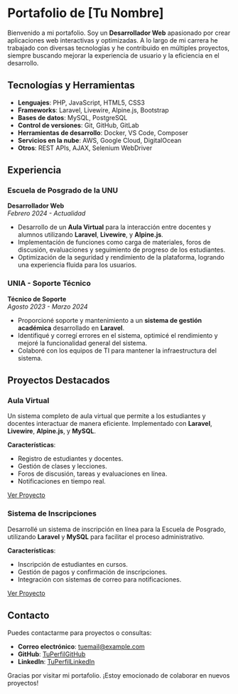 # Portafolio de [Tu Nombre]

Bienvenido a mi portafolio. Soy un **Desarrollador Web** apasionado por crear aplicaciones web interactivas y optimizadas. A lo largo de mi carrera he trabajado con diversas tecnologías y he contribuido en múltiples proyectos, siempre buscando mejorar la experiencia de usuario y la eficiencia en el desarrollo.

## Tecnologías y Herramientas

- **Lenguajes**: PHP, JavaScript, HTML5, CSS3
- **Frameworks**: Laravel, Livewire, Alpine.js, Bootstrap
- **Bases de datos**: MySQL, PostgreSQL
- **Control de versiones**: Git, GitHub, GitLab
- **Herramientas de desarrollo**: Docker, VS Code, Composer
- **Servicios en la nube**: AWS, Google Cloud, DigitalOcean
- **Otros**: REST APIs, AJAX, Selenium WebDriver

## Experiencia

### Escuela de Posgrado de la UNU
**Desarrollador Web**  
_Febrero 2024 - Actualidad_

- Desarrollo de un **Aula Virtual** para la interacción entre docentes y alumnos utilizando **Laravel**, **Livewire**, y **Alpine.js**.
- Implementación de funciones como carga de materiales, foros de discusión, evaluaciones y seguimiento de progreso de los estudiantes.
- Optimización de la seguridad y rendimiento de la plataforma, logrando una experiencia fluida para los usuarios.

### UNIA - Soporte Técnico
**Técnico de Soporte**  
_Agosto 2023 - Marzo 2024_

- Proporcioné soporte y mantenimiento a un **sistema de gestión académica** desarrollado en **Laravel**.
- Identifiqué y corregí errores en el sistema, optimicé el rendimiento y mejoré la funcionalidad general del sistema.
- Colaboré con los equipos de TI para mantener la infraestructura del sistema.

## Proyectos Destacados

### Aula Virtual
Un sistema completo de aula virtual que permite a los estudiantes y docentes interactuar de manera eficiente. Implementado con **Laravel**, **Livewire**, **Alpine.js**, y **MySQL**.

**Características**:
- Registro de estudiantes y docentes.
- Gestión de clases y lecciones.
- Foros de discusión, tareas y evaluaciones en línea.
- Notificaciones en tiempo real.

[Ver Proyecto](enlace_a_tu_repositorio_o_web)

### Sistema de Inscripciones
Desarrollé un sistema de inscripción en línea para la Escuela de Posgrado, utilizando **Laravel** y **MySQL** para facilitar el proceso administrativo.

**Características**:
- Inscripción de estudiantes en cursos.
- Gestión de pagos y confirmación de inscripciones.
- Integración con sistemas de correo para notificaciones.

[Ver Proyecto](enlace_a_tu_repositorio_o_web)

## Contacto

Puedes contactarme para proyectos o consultas:

- **Correo electrónico**: [tuemail@example.com](mailto:tuemail@example.com)
- **GitHub**: [TuPerfilGitHub](https://github.com/tu-perfil)
- **LinkedIn**: [TuPerfilLinkedIn](https://linkedin.com/in/tu-perfil)

Gracias por visitar mi portafolio. ¡Estoy emocionado de colaborar en nuevos proyectos!
